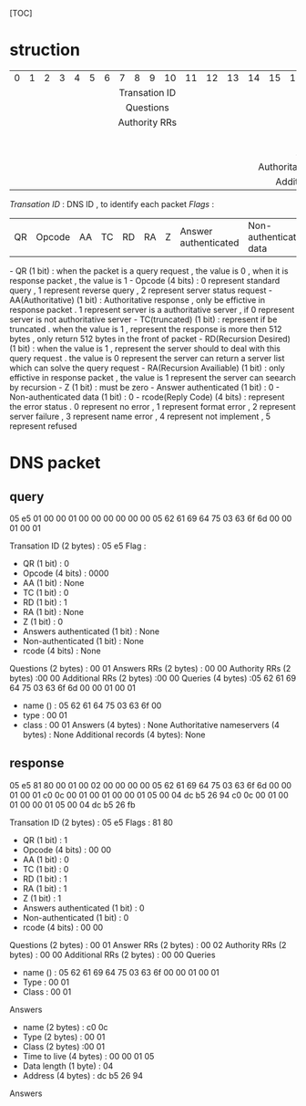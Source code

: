 
[TOC]

# struction

<table>
	<tr>
		<td>0</td>
		<td>1</td>
		<td>2</td>
		<td>3</td>
		<td>4</td>
		<td>5</td>
		<td>6</td>
		<td>7</td>
		<td>8</td>
		<td>9</td>
		<td>10</td>
		<td>11</td>
		<td>12</td>
		<td>13</td>
		<td>14</td>
		<td>15</td>
		<td>16</td>
		<td>17</td>
		<td>18</td>
		<td>19</td>
		<td>20</td>
		<td>21</td>
		<td>22</td>
		<td>23</td>
		<td>24</td>
		<td>25</td>
		<td>26</td>
		<td>27</td>
		<td>28</td>
		<td>29</td>
		<td>30</td>
		<td>31</td>
		<td>bit</td>
	</tr>
	<tr>
		<td colspan='16'><center>Transation ID</center></td>
		<td colspan='16'><center>Flags</center></td>
	</tr>
	<tr>
		<td colspan='16'><center>Questions</center></td>
		<td colspan='16'><center>Answers RRs</center></td>
	</tr>
	<tr>
		<td colspan='16'><center>Authority RRs</center></td>
		<td colspan='16'><center>Additional RRs</center></td>
	</tr>
	<tr>
		<td colspan='32'><center>Queries</centere></td>
	</tr>
	<tr>
		<td colspan='32'><center>Answers</center><td>
	</tr>
	<tr>
		<td colspan='32'><center>Authoritative nameservers</center><td>
	</tr>
	<tr>
		<td colspan='32'><center>Additional records</center></td>
	</tr>
</table>

*Transation ID* : DNS ID , to identify each packet
*Flags* :
<table>
	<tr>
		<td>QR</td>
		<td>Opcode</td>
		<td>AA</td>
		<td>TC</td>
		<td>RD</td>
		<td>RA</td>
		<td>Z</td>
		<td>Answer authenticated</td>
		<td>Non-authenticated data</td>
		<td>rcode</td>
	</tr>
</table>
- QR (1 bit) : when the packet is a query request , the value is 0 , when it is response packet , the value is 1
- Opcode (4 bits) : 0 represent standard query , 1 represent reverse query , 2 represent server status request
- AA(Authoritative) (1 bit) : Authoritative response , only be effictive in response packet . 1 represent server is a authoritative server , if 0 represent server is not authoritative server 
- TC(truncated) (1 bit) : represent if be truncated . when the value is 1 , represent the response is more then 512 bytes , only return 512 bytes in the front of packet
- RD(Recursion Desired) (1 bit) : when the value is 1 , represent the server should to deal with this query request . the value is 0 represent the server can return a server list which can solve the query request  
- RA(Recursion Availiable) (1 bit) : only effictive in response packet , the value is 1 represent the server can seearch by recursion 
- Z (1 bit) : must be zero
- Answer authenticated (1 bit) : 0
- Non-authenticated data (1 bit) : 0
- rcode(Reply Code) (4 bits) : represent the error status . 0 represent no error , 1 represent format error , 2 represent server failure , 3 represent name error , 4 represent not implement , 5 represent refused 


# DNS packet

## query 
05 e5 01 00 00 01 00 00 00 00 00 00 05 62 61 69 64 75 03 63 6f 6d 00 00 01 00 01

Transation ID (2 bytes) : 05 e5
Flag :
- QR (1 bit) : 0
- Opcode (4 bits) : 0000
- AA (1 bit) : None
- TC (1 bit) : 0
- RD (1 bit) : 1
- RA (1 bit) : None
- Z (1 bit) : 0
- Answers authenticated (1 bit) : None
- Non-authenticated (1 bit) : None
- rcode (4 bits) : None 

Questions (2 bytes) : 00 01
Answers RRs (2 bytes) : 00 00 
Authority RRs (2 bytes) :00 00
Additional RRs (2 bytes) :00 00
Queries (4 bytes) :05 62 61 69 64 75 03 63 6f 6d 00 00 01 00 01 
- name () : 05 62 61 64 75 03 63 6f 00
- type : 00 01  
- class : 00 01
Answers (4 bytes) : None
Authoritative nameservers (4 bytes) : None
Additional records (4 bytes): None

## response 

05 e5 81 80 00 01 00 02 00 00 00 00 05 62 61 69 64 75 03 63 6f 6d 00 00 01 00 01 c0 0c 00 01 00 01 00 00 01 05 00 04 dc b5 26 94 c0 0c 00 01 00 01 00 00 01 05 00 04 dc b5 26 fb

Transation ID (2 bytes) : 05 e5
Flags : 81 80
- QR (1 bit) : 1
- Opcode (4 bits) : 00 00
- AA (1 bit) : 0 
- TC (1 bit) : 0
- RD (1 bit) : 1
- RA (1 bit) : 1
- Z (1 bit) : 1
- Answers authenticated (1 bit) : 0
- Non-authenticated (1 bit) : 0
- rcode (4 bits) : 00 00

Questions (2 bytes) : 00 01
Answer RRs (2 bytes) : 00 02
Authority RRs (2 bytes) : 00 00
Additional RRs (2 bytes) : 00 00
Queries
- name () : 05 62 61 69 64 75 03 63 6f 00 00 01 00 01
- Type : 00 01
- Class : 00 01

Answers
- name (2 bytes) : c0 0c
- Type (2 bytes) : 00 01
- Class (2 bytes) :00 01
- Time to live (4 bytes) : 00 00 01 05
- Data length (1 byte) : 04
- Address (4 bytes) : dc b5 26 94 

Answers



